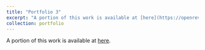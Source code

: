 ```yaml
---
title: "Portfolio 3"
excerpt: "A portion of this work is available at [here](https://openreview.net/pdf?id=IofxiPg6uE). <br/><img src='/files/portfolio/poster3.png'>"
collection: portfolio
---
```


A portion of this work is available at [here](https://openreview.net/pdf?id=IofxiPg6uE).
